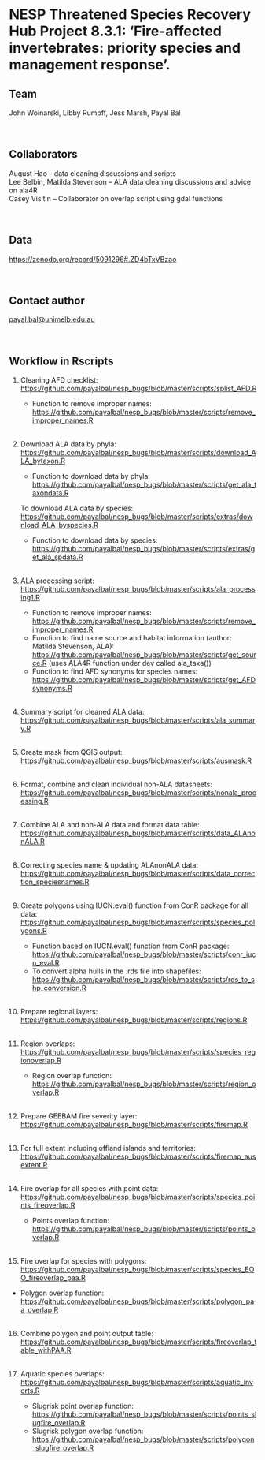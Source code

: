 # NESP Threatened Species Recovery Hub Project 8.3.1: ‘Fire-affected invertebrates: priority species and management response’.


## Team
John Woinarski, Libby Rumpff, Jess Marsh, Payal Bal  <br> <br> <br>


## Collaborators
August Hao - data cleaning discussions and scripts <br>
Lee Belbin, Matilda Stevenson – ALA data cleaning discussions and advice on ala4R <br>
Casey Visitin – Collaborator on overlap script using gdal functions <br> <br> <br>


## Data
https://zenodo.org/record/5091296#.ZD4bTxVBzao  <br> <br> <br>


## Contact author
payal.bal@unimelb.edu.au <br> <br> <br>

  
## Workflow in Rscripts
1.	Cleaning AFD checklist: https://github.com/payalbal/nesp_bugs/blob/master/scripts/splist_AFD.R  <br>
    *	Function to remove improper names: https://github.com/payalbal/nesp_bugs/blob/master/scripts/remove_improper_names.R <br> <br>

2.	Download ALA data by phyla: https://github.com/payalbal/nesp_bugs/blob/master/scripts/download_ALA_bytaxon.R <br>
    *	Function to download data by phyla: https://github.com/payalbal/nesp_bugs/blob/master/scripts/get_ala_taxondata.R <br>

    To download ALA data by species: https://github.com/payalbal/nesp_bugs/blob/master/scripts/extras/download_ALA_byspecies.R <br>
      *	Function to download data by species: https://github.com/payalbal/nesp_bugs/blob/master/scripts/extras/get_ala_spdata.R <br> <br>

3.	ALA processing script: https://github.com/payalbal/nesp_bugs/blob/master/scripts/ala_processing1.R <br>
    *	Function to remove improper names: https://github.com/payalbal/nesp_bugs/blob/master/scripts/remove_improper_names.R <br>
    *	Function to find name source and habitat information (author: Matilda Stevenson, ALA): https://github.com/payalbal/nesp_bugs/blob/master/scripts/get_source.R (uses ALA4R function under dev called ala_taxa()) <br>
    *	Function to find AFD synonyms for species names: https://github.com/payalbal/nesp_bugs/blob/master/scripts/get_AFDsynonyms.R <br> <br>

4.	Summary script for cleaned ALA data: https://github.com/payalbal/nesp_bugs/blob/master/scripts/ala_summary.R <br> <br>

5.	Create mask from QGIS output: https://github.com/payalbal/nesp_bugs/blob/master/scripts/ausmask.R <br> <br>

6.	Format, combine and clean individual non-ALA datasheets: https://github.com/payalbal/nesp_bugs/blob/master/scripts/nonala_processing.R <br> <br>

7.	Combine ALA and non-ALA data and format data table: https://github.com/payalbal/nesp_bugs/blob/master/scripts/data_ALAnonALA.R <br> <br>

8.	Correcting species name & updating ALAnonALA data: https://github.com/payalbal/nesp_bugs/blob/master/scripts/data_correction_speciesnames.R <br> <br>

9.	Create polygons using IUCN.eval() function from ConR package for all data: https://github.com/payalbal/nesp_bugs/blob/master/scripts/species_polygons.R <br>
    *	Function based on IUCN.eval() function from ConR package: https://github.com/payalbal/nesp_bugs/blob/master/scripts/conr_iucn_eval.R <br>
    *	To convert alpha hulls in the .rds file into shapefiles: https://github.com/payalbal/nesp_bugs/blob/master/scripts/rds_to_shp_conversion.R <br> <br>

10.	Prepare regional layers: https://github.com/payalbal/nesp_bugs/blob/master/scripts/regions.R  <br> <br>

11.	Region overlaps: https://github.com/payalbal/nesp_bugs/blob/master/scripts/species_regionoverlap.R <br>
    *	Region overlap function: https://github.com/payalbal/nesp_bugs/blob/master/scripts/region_overlap.R <br> <br>

12.	Prepare GEEBAM fire severity layer: https://github.com/payalbal/nesp_bugs/blob/master/scripts/firemap.R <br> <br>

13.	For full extent including offland islands and territories: https://github.com/payalbal/nesp_bugs/blob/master/scripts/firemap_ausextent.R <br> <br>

14.	Fire overlap for all species with point data: https://github.com/payalbal/nesp_bugs/blob/master/scripts/species_points_fireoverlap.R <br>
    *	Points overlap function: https://github.com/payalbal/nesp_bugs/blob/master/scripts/points_overlap.R <br> <br>

15.	Fire overlap for species with polygons: https://github.com/payalbal/nesp_bugs/blob/master/scripts/species_EOO_fireoverlap_paa.R  <br>
   *	Polygon overlap function: https://github.com/payalbal/nesp_bugs/blob/master/scripts/polygon_paa_overlap.R <br> <br>

16.	Combine polygon and point output table: https://github.com/payalbal/nesp_bugs/blob/master/scripts/fireoverlap_table_withPAA.R <br> <br>

17.	Aquatic species overlaps: https://github.com/payalbal/nesp_bugs/blob/master/scripts/aquatic_inverts.R <br>
    *	Slugrisk point overlap function: https://github.com/payalbal/nesp_bugs/blob/master/scripts/points_slugfire_overlap.R <br>
    *	Slugrisk polygon overlap function: https://github.com/payalbal/nesp_bugs/blob/master/scripts/polygon_slugfire_overlap.R <br>
 
